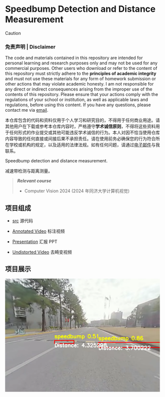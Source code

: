 # Speedbump Detection and Distance Measurement

> [!CAUTION]
> ### 免责声明 | Disclaimer
>
> The code and materials contained in this repository are intended for personal learning and research purposes only and may not be used for any commercial purposes. Other users who download or refer to the content of this repository must strictly adhere to the **principles of academic integrity** and must not use these materials for any form of homework submission or other actions that may violate academic honesty. I am not responsible for any direct or indirect consequences arising from the improper use of the contents of this repository. Please ensure that your actions comply with the regulations of your school or institution, as well as applicable laws and regulations, before using this content. If you have any questions, please contact me via [email](mailto:minmuslin@outlook.com).
>
> 本仓库包含的代码和资料仅用于个人学习和研究目的，不得用于任何商业用途。请其他用户在下载或参考本仓库内容时，严格遵守**学术诚信原则**，不得将这些资料用于任何形式的作业提交或其他可能违反学术诚信的行为。本人对因不恰当使用仓库内容导致的任何直接或间接后果不承担责任。请在使用前务必确保您的行为符合所在学校或机构的规定，以及适用的法律法规。如有任何问题，请通过[电子邮件](mailto:minmuslin@outlook.com)与我联系。

Speedbump detection and distance measurement.

减速带检测与距离测量。

> ***Relevant course***
> * Computer Vision 2024 (2024 年同济大学计算机视觉)

## 项目组成

* [src](src)
源代码

* [Annotated Video](AnnotatedVideo.avi)
标注视频

* [Presentation](Presentation.pptx)
汇报 PPT

* [Undistorted Video](UndistortedVideo.avi)
去畸变视频

## 项目展示

![](assets/Demonstration.png)

